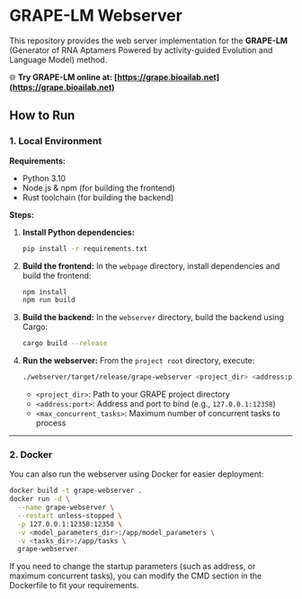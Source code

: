 # GRAPE-LM Webserver

This repository provides the web server implementation for the **GRAPE-LM** (Generator of RNA Aptamers Powered by activity-guided Evolution and Language Model) method.

🌐 **Try GRAPE-LM online at: [https://grape.bioailab.net](https://grape.bioailab.net)**

## How to Run

### 1. Local Environment

**Requirements:**

-   Python 3.10
-   Node.js & npm (for building the frontend)
-   Rust toolchain (for building the backend)

**Steps:**

1. **Install Python dependencies:**

    ```bash
    pip install -r requirements.txt
    ```

2. **Build the frontend:**
   In the `webpage` directory, install dependencies and build the frontend:

    ```bash
    npm install
    npm run build
    ```

3. **Build the backend:**
   In the `webserver` directory, build the backend using Cargo:

    ```bash
    cargo build --release
    ```

4. **Run the webserver:**
   From the `project root` directory, execute:
    ```bash
    ./webserver/target/release/grape-webserver <project_dir> <address:port> <max_concurrent_tasks>
    ```
    - `<project_dir>`: Path to your GRAPE project directory
    - `<address:port>`: Address and port to bind (e.g., `127.0.0.1:12358`)
    - `<max_concurrent_tasks>`: Maximum number of concurrent tasks to process

---

### 2. Docker

You can also run the webserver using Docker for easier deployment:

```bash
docker build -t grape-webserver .
docker run -d \
  --name grape-webserver \
  --restart unless-stopped \
  -p 127.0.0.1:12358:12358 \
  -v <model_parameters_dir>:/app/model_parameters \
  -v <tasks_dir>:/app/tasks \
  grape-webserver
```

If you need to change the startup parameters (such as address, or maximum concurrent tasks), you can modify the CMD section in the Dockerfile to fit your requirements.
